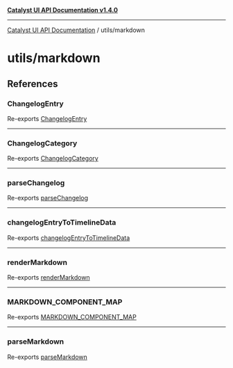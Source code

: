 [**Catalyst UI API Documentation v1.4.0**](../../README.md)

---

[Catalyst UI API Documentation](../../README.md) / utils/markdown

# utils/markdown

## References

### ChangelogEntry

Re-exports [ChangelogEntry](../../markdown/changelog-parser/interfaces/ChangelogEntry.md)

---

### ChangelogCategory

Re-exports [ChangelogCategory](../../markdown/changelog-parser/interfaces/ChangelogCategory.md)

---

### parseChangelog

Re-exports [parseChangelog](../../markdown/changelog-parser/functions/parseChangelog.md)

---

### changelogEntryToTimelineData

Re-exports [changelogEntryToTimelineData](../../markdown/changelog-parser/functions/changelogEntryToTimelineData.md)

---

### renderMarkdown

Re-exports [renderMarkdown](../../markdown/mapper/functions/renderMarkdown.md)

---

### MARKDOWN_COMPONENT_MAP

Re-exports [MARKDOWN_COMPONENT_MAP](../../markdown/mapper/variables/MARKDOWN_COMPONENT_MAP.md)

---

### parseMarkdown

Re-exports [parseMarkdown](../../markdown/parser/functions/parseMarkdown.md)
